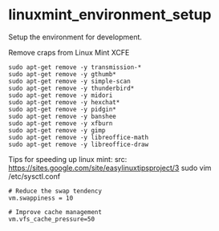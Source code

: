 linuxmint_environment_setup
===========================


Setup the environment for development.


Remove craps from Linux Mint XCFE
```
sudo apt-get remove -y transmission-*
sudo apt-get remove -y gthumb*
sudo apt-get remove -y simple-scan
sudo apt-get remove -y thunderbird*
sudo apt-get remove -y midori
sudo apt-get remove -y hexchat*
sudo apt-get remove -y pidgin*
sudo apt-get remove -y banshee
sudo apt-get remove -y xfburn
sudo apt-get remove -y gimp
sudo apt-get remove -y libreoffice-math
sudo apt-get remove -y libreoffice-draw
```


Tips for speeding up linux mint:
src: https://sites.google.com/site/easylinuxtipsproject/3
sudo vim /etc/sysctl.conf
```
# Reduce the swap tendency
vm.swappiness = 10

# Improve cache management
vm.vfs_cache_pressure=50
```
